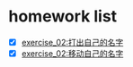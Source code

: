 # homework list
- [x] [exercise_02:打出自己的名字](https://github.com/603796019zhujiacai/compuational_physics_N2015301020057/blob/master/exercise_01.md)
- [x] [exercise_02:移动自己的名字](https://github.com/603796019zhujiacai/compuational_physics_N2015301020057/blob/master/exercise_02.md)
 
 
